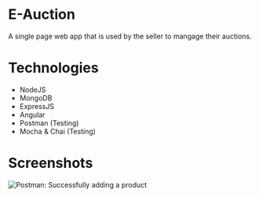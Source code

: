 # E-Auction
A single page web app that is used by the seller to mangage their auctions.
# Technologies
- NodeJS
- MongoDB
- ExpressJS
- Angular
- Postman (Testing)
- Mocha & Chai (Testing)
# Screenshots
![Postman: Successfully adding a product](https://i.imgur.com/0gYPLDC.png "Postman: Successfully adding a product")
